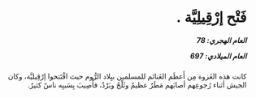 <h1 dir="rtl">فَتْح إرْقِيلِيَّة .</h1>

<h5 dir="rtl">العام الهجري:  78

العام الميلادي: 697

</h5>

<p dir="rtl">كانت هذه الغَزوة مِن أَعظَم الغَنائم للمسلمين ببِلاد الرُّوم حيث افْتَتحوا إرْقِيليَّة، وكان الجيش أثناء رُجوعِهم أصابَهم مَطَرٌ عظيمٌ وثَلْجٌ وبَرْدٌ، فأُصِيبَ بِسَببِه ناسٌ كثيرٌ.</p></br>
